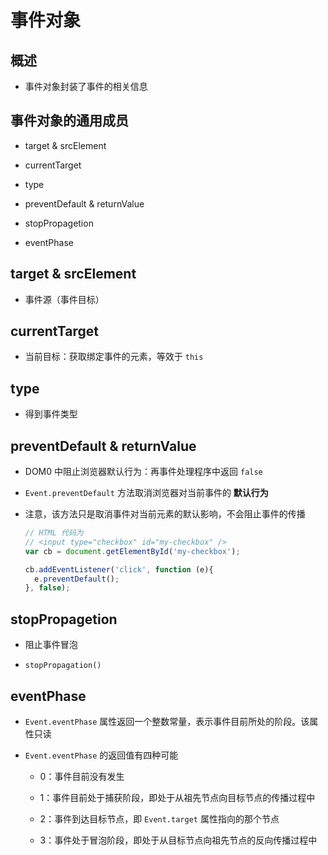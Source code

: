 # 事件对象

## 概述

- 事件对象封装了事件的相关信息

## 事件对象的通用成员

- target & srcElement

- currentTarget

- type

- preventDefault & returnValue

- stopPropagetion

- eventPhase

## target & srcElement

- 事件源（事件目标）

## currentTarget

- 当前目标：获取绑定事件的元素，等效于 `this`

## type

- 得到事件类型

## preventDefault & returnValue

- DOM0 中阻止浏览器默认行为：再事件处理程序中返回 `false`

- `Event.preventDefault` 方法取消浏览器对当前事件的 **默认行为**

- 注意，该方法只是取消事件对当前元素的默认影响，不会阻止事件的传播

    ```js
    // HTML 代码为
    // <input type="checkbox" id="my-checkbox" />
    var cb = document.getElementById('my-checkbox');

    cb.addEventListener('click', function (e){
      e.preventDefault();
    }, false);
    ```

## stopPropagetion

- 阻止事件冒泡

- `stopPropagation()`

## eventPhase

- `Event.eventPhase` 属性返回一个整数常量，表示事件目前所处的阶段。该属性只读

- `Event.eventPhase` 的返回值有四种可能

  - 0：事件目前没有发生

  - 1：事件目前处于捕获阶段，即处于从祖先节点向目标节点的传播过程中

  - 2：事件到达目标节点，即 `Event.target` 属性指向的那个节点

  - 3：事件处于冒泡阶段，即处于从目标节点向祖先节点的反向传播过程中
